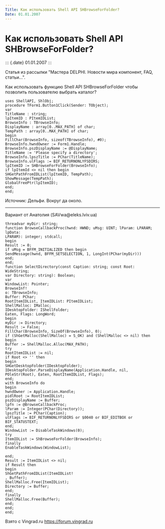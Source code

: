 ```yaml
---
Title: Как использовать Shell API SHBrowseForFolder?
Date: 01.01.2007
---
```



Как использовать Shell API SHBrowseForFolder?
=============================================

::: {.date}
01.01.2007
:::

Статья из рассылки \"Мастера DELPHI. Новости мира компонент, FAQ,
статьи\...\".

Как использовать функцию Shell API SHBrowseForFolder чтобы позволить
пользователю выбрать каталог?

    uses ShellAPI, ShlObj;
    procedure TForm1.Button1Click(Sender: TObject);
    var
    TitleName : string;
    lpItemID : PItemIDList;
    BrowseInfo : TBrowseInfo;
    DisplayName : array[0..MAX_PATH] of char;
    TempPath : array[0..MAX_PATH] of char;
    begin
    FillChar(BrowseInfo, sizeof(TBrowseInfo), #0);
    BrowseInfo.hwndOwner := Form1.Handle;
    BrowseInfo.pszDisplayName := @DisplayName;
    TitleName := 'Please specify a directory';
    BrowseInfo.lpszTitle := PChar(TitleName);
    BrowseInfo.ulFlags := BIF_RETURNONLYFSDIRS;
    lpItemID := SHBrowseForFolder(BrowseInfo);
    if lpItemId <> nil then begin
    SHGetPathFromIDList(lpItemID, TempPath);
    ShowMessage(TempPath);
    GlobalFreePtr(lpItemID);
    end;
    end;

 

 

Источник: Дельфи. Вокруг да около.

------------------------------------------------------------------------

Вариант от Анатолия (SAVwa\@eleks.lviv.ua)

    threadvar myDir: string;
    function BrowseCallbackProc(hwnd: HWND; uMsg: UINT; lParam: LPARAM; lpData:
    LPARAM): integer; stdcall;
    begin
    Result := 0;
    if uMsg = BFFM_INITIALIZED then begin
    SendMessage(hwnd, BFFM_SETSELECTION, 1, LongInt(PChar(myDir)))
    end;
    end;
    function SelectDirectory(const Caption: string; const Root: WideString;
    var Directory: string): Boolean;
    var
    WindowList: Pointer;
    BrowseInf!
    o: TBrowseInfo;
    Buffer: PChar;
    RootItemIDList, ItemIDList: PItemIDList;
    ShellMalloc: IMalloc;
    IDesktopFolder: IShellFolder;
    Eaten, Flags: LongWord;
    begin
    myDir := Directory;
    Result := False;
    FillChar(BrowseInfo, SizeOf(BrowseInfo), 0);
    if (ShGetMalloc(ShellMalloc) = S_OK) and (ShellMalloc <> nil) then
    begin
    Buffer := ShellMalloc.Alloc(MAX_PATH);
    try
    RootItemIDList := nil;
    if Root <> '' then
    begin
    SHGetDesktopFolder(IDesktopFolder);
    IDesktopFolder.ParseDisplayName(Application.Handle, nil,
    POleStr(Root), Eaten, RootItemIDList, Flags);
    end;
    with BrowseInfo do
    begin
    hwndOwner := Application.Handle;
    pidlRoot := RootItemIDList;
    pszDisplayName := Buffer;
    lpfn := @BrowseCallbackProc;
    lParam := Integer(PChar(Directory));
    lpszTitle := PChar(Caption);
    ulFlags := BIF_RETURNONLYFSDIRS or $0040 or BIF_EDITBOX or
    BIF_STATUSTEXT;
    end;
    WindowList := DisableTaskWindows(0);
    try
    ItemIDList := ShBrowseForFolder(BrowseInfo);
    finally
    EnableTaskWindows(WindowList);
     
    end;
    Result := ItemIDList <> nil;
    if Result then
    begin
    ShGetPathFromIDList(ItemIDList!
    , Buffer);
    ShellMalloc.Free(ItemIDList);
    Directory := Buffer;
    end;
    finally
    ShellMalloc.Free(Buffer);
    end;
    end;
    end;
     

Взято с Vingrad.ru <https://forum.vingrad.ru>
